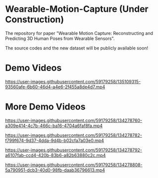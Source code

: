 # Wearable-Motion-Capture (Under Construction)

The repository for paper "Wearable Motion Capture: Reconstructing and Predicting 3D Human Poses from Wearable Sensors".

The source codes and the new dataset will be publicly available soon!

# Demo Videos

https://user-images.githubusercontent.com/59179258/135109315-93560afe-6b60-46d4-a4e6-2f455a8de4d7.mp4

# More Demo Videos

https://user-images.githubusercontent.com/59179258/134278760-a309e414-4c7b-466c-ba16-4704a6faf8fa.mp4

https://user-images.githubusercontent.com/59179258/134278782-f799f674-9d37-4dda-9d4b-b02cfa7a03e0.mp4

https://user-images.githubusercontent.com/59179258/134278792-a6107fab-ccd4-420b-83b6-a82b63880c2c.mp4

https://user-images.githubusercontent.com/59179258/134278808-5a790951-dcb3-40d0-98fb-daab36796613.mp4
